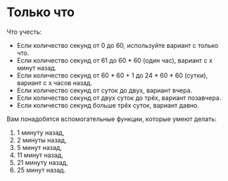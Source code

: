# Только что
Что учесть:
- Если количество секунд от 0 до 60, используйте вариант с только что.
- Если количество секунд от 61 до 60 * 60 (один час), вариант с x минут назад.
- Если количество секунд от 60 * 60 + 1 до 24 * 60 * 60 (сутки), вариант с x часов назад.
- Если количество секунд от суток до двух, вариант вчера.
- Если количество секунд от двух суток до трёх, вариант позавчера.
- Если количество секунд больше трёх суток, вариант давно.


Вам понадобятся вспомогательные функции, которые умеют делать:
1. 1 минуту назад,
2. 2 минуты назад,
3. 5 минут назад,
4. 11 минут назад,
5. 21 минуту назад,
6. 25 минут назад.